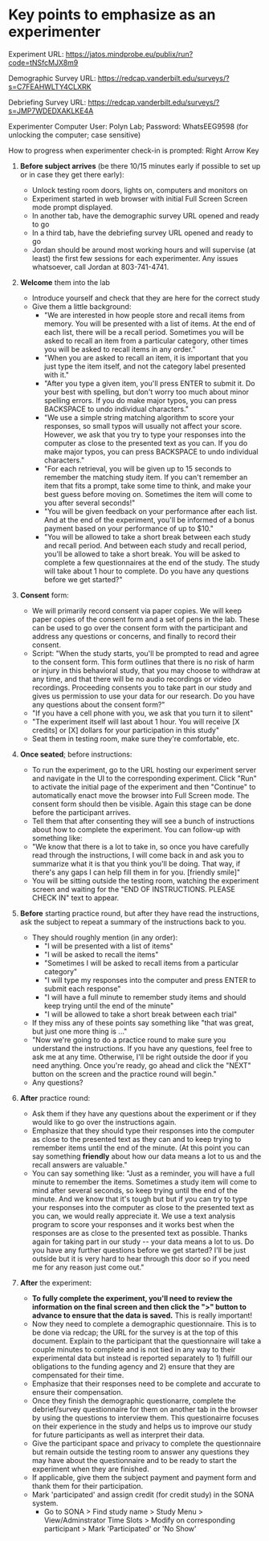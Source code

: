 # Key points to emphasize as an experimenter

Experiment URL: https://jatos.mindprobe.eu/publix/run?code=tNSfcMJX8m9

Demographic Survey URL: https://redcap.vanderbilt.edu/surveys/?s=C7FEAHWLTY4CLXRK

Debriefing Survey URL: https://redcap.vanderbilt.edu/surveys/?s=JMP7WDEDXAKLKE4A

Experimenter Computer User: Polyn Lab; Password: WhatsEEG9598 (for unlocking the computer; case sensitive)

How to progress when experimenter check-in is prompted: Right Arrow Key

1.  **Before subject arrives** (be there 10/15 minutes early if possible to set up or in case they get there early):
    -   Unlock testing room doors, lights on, computers and monitors on
    -   Experiment started in web browser with initial Full Screen Screen mode prompt displayed.
    -   In another tab, have the demographic survey URL opened and ready to go
    -   In a third tab, have the debriefing survey URL opened and ready to go
    -   Jordan should be around most working hours and will supervise (at least) the first few sessions for each experimenter. Any issues whatsoever, call Jordan at 803-741-4741.

2. **Welcome** them into the lab
    -   Introduce yourself and check that they are here for the correct study
    -   Give them a little background:
        -    "We are interested in how people store and recall items from memory. You will be presented with a list of items. At the end of each list, there will be a recall period. Sometimes you will be asked to recall an item from a particular category, other times you will be asked to recall items in any order."
        -    "When you are asked to recall an item, it is important that you just type the item itself, and not the category label presented with it."
        -    "After you type a given item, you'll press ENTER to submit it. Do your best with spelling, but don't worry too much about minor spelling errors. If you do make major typos, you can press BACKSPACE to undo individual characters."
        -    "We use a simple string matching algorithm to score your responses, so small typos will usually not affect your score. However, we ask that you try to type your responses into the computer as close to the presented text as you can. If you do make major typos, you can press BACKSPACE to undo individual characters."
        -    "For each retrieval, you will be given up to 15 seconds to remember the matching study item. If you can't remember an item that fits a prompt, take some time to think, and make your best guess before moving on. Sometimes the item will come to you after several seconds!"
        -    "You will be given feedback on your performance after each list. And at the end of the experiment, you'll be informed of a bonus payment based on your performance of up to $10."
        -    "You will be allowed to take a short break between each study and recall period. And between each study and recall period, you'll be allowed to take a short break. You will be asked to complete a few questionnaires at the end of the study. The study will take about 1 hour to complete. Do you have any questions before we get started?"

3. **Consent** form: 
    -   We will primarily record consent via paper copies. We will keep paper copies of the consent form and a set of pens in the lab. These can be used to go over the consent form with the participant and address any questions or concerns, and finally to record their consent.
    -   Script: "When the study starts, you'll be prompted to read and agree to the consent form. This form outlines that there is no risk of harm or injury in this behavioral study, that you may choose to withdraw at any time, and that there will be no audio recordings or video recordings. Proceeding consents you to take part in our study and gives us permission to use your data for our research. Do you have any questions about the consent form?"
    -   "If you have a cell phone with you, we ask that you turn it to silent"
    -   "The experiment itself will last about 1 hour. You will receive [X credits] or [X] dollars for your participation in this study"
    -   Seat them in testing room, make sure they're comfortable, etc.

4. **Once seated**; before instructions:
    -   To run the experiment, go to the URL hosting our experiment server and navigate in the UI to the corresponding experiment. Click "Run" to activate the initial page of the experiment and then "Continue" to automatically enact move the browser into Full Screen mode. The consent form should then be visible. Again this stage can be done before the participant arrives.
    -   Tell them that after consenting they will see a bunch of instructions about how to complete the experiment. You can follow-up with something like:
    -   "We know that there is a lot to take in, so once you have carefully read through the instructions, I will come back in and ask you to summarize what it is that you think you'll be doing. That way, if there's any gaps I can help fill them in for you. [friendly smile]"
    -   You will be sitting outside the testing room, watching the experiment screen and waiting for the "END OF INSTRUCTIONS. PLEASE CHECK IN" text to appear.

5. **Before** starting practice round, but after they have read the instructions, ask the subject to repeat a summary of the instructions back to you. 
   - They should roughly mention (in any order):
     -  "I will be presented with a list of items"
     -  "I will be asked to recall the items"
     -  "Sometimes I will be asked to recall items from a particular category"
     -  "I will type my responses into the computer and press ENTER to submit each response"
     -  "I will have a full minute to remember study items and should keep trying until the end of the minute"
     -  "I will be allowed to take a short break between each trial"
   -  If they miss any of these points say something like "that was great, but just one more thing is ..."
   -  "Now we're going to do a practice round to make sure you understand the instructions. If you have any questions, feel free to ask me at any time. Otherwise, I'll be right outside the door if you need anything. Once you're ready, go ahead and click the "NEXT" button on the screen and the practice round will begin."
   -  Any questions?

6. **After** practice round:
    -   Ask them if they have any questions about the experiment or if they would like to go over the instructions again.
    -   Emphasize that they should type their responses into the computer as close to the presented text as they can and to keep trying to remember items until the end of the minute. (At this point you can say something **friendly** about how our data means a lot to us and the recall answers are valuable."
    -   You can say something like: "Just as a reminder, you will have a full minute to remember the items. Sometimes a study item will come to mind after several seconds, so keep trying until the end of the minute. And we know that it's tough but but if you can try to type your responses into the computer as close to the presented text as you can, we would really appreciate it. We use a text analysis program to score your responses and it works best when the responses are as close to the presented text as possible. Thanks again for taking part in our study -- your data means a lot to us. Do you have any further questions before we get started? I'll be just outside but it is very hard to hear through this door so if you need me for any reason just come out."

7. **After** the experiment:
   - **To fully complete the experiment, you'll need to review the information on the final screen and then click the ">" button to advance to ensure that the data is saved.** This is really important!
    -   Now they need to complete a demographic questionnaire. This is to be done via redcap; the URL for the survey is at the top of this document. Explain to the participant that the questionnaire will take a couple minutes to complete and is not tied in any way to their experimental data but instead is reported separately to 1) fulfill our obligations to the funding agency and 2) ensure that they are compensated for their time. 
    -   Emphasize that their responses need to be complete and accurate to ensure their compensation.
   - Once they finish the demographic questionarre, complete the debrief/survey questionnaire for them on another tab in the browser by using the questions to interview them. This questionairre focuses on their experience in the study and helps us to improve our study for future participants as well as interpret their data.
    -   Give the participant space and privacy to complete the questionnaire but remain outside the testing room to answer any questions they may have about the questionnaire and to be ready to start the experiment when they are finished.
   - If applicable, give them the subject payment and payment form and thank them for their participation. 
   - Mark 'participated' and assign credit (for credit study) in the SONA system.
     - Go to SONA > Find study name > Study Menu > View/Adminstrator Time Slots > Modify on corresponding participant > Mark 'Participated' or 'No Show'
